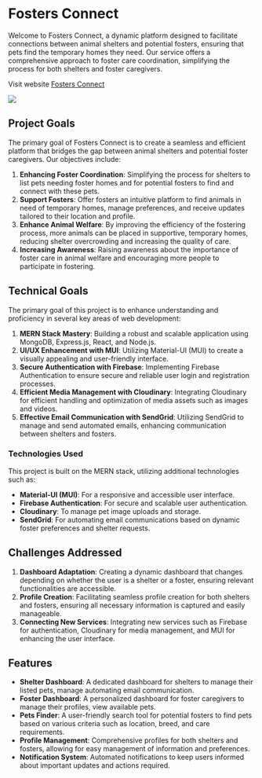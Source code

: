 # Fosters Connect

Welcome to Fosters Connect, a dynamic platform designed to facilitate connections between animal shelters and potential fosters, ensuring that pets find the temporary homes they need. Our service offers a comprehensive approach to foster care coordination, simplifying the process for both shelters and foster caregivers.

Visit website [Fosters Connect](https://fosterconnect.onrender.com/)

![](https://github.com/Katterina71/FosterConnect/blob/main/presentation/MainPage.png)

## Project Goals

The primary goal of Fosters Connect is to create a seamless and efficient platform that bridges the gap between animal shelters and potential foster caregivers. Our objectives include:

1. **Enhancing Foster Coordination**: Simplifying the process for shelters to list pets needing foster homes and for potential fosters to find and connect with these pets.
2. **Support Fosters**: Offer fosters an intuitive platform to find animals in need of temporary homes, manage preferences, and receive updates tailored to their location and profile.
3. **Enhance Animal Welfare**: By improving the efficiency of the fostering process, more animals can be placed in supportive, temporary homes, reducing shelter overcrowding and increasing the quality of care.
4. **Increasing Awareness**: Raising awareness about the importance of foster care in animal welfare and encouraging more people to participate in fostering.

## Technical Goals

The primary goal of this project is to enhance understanding and proficiency in several key areas of web development:

1. **MERN Stack Mastery**: Building a robust and scalable application using MongoDB, Express.js, React, and Node.js.
2. **UI/UX Enhancement with MUI**: Utilizing Material-UI (MUI) to create a visually appealing and user-friendly interface.
3. **Secure Authentication with Firebase**: Implementing Firebase Authentication to ensure secure and reliable user login and registration processes.
4. **Efficient Media Management with Cloudinary**: Integrating Cloudinary for efficient handling and optimization of media assets such as images and videos.
5. **Effective Email Communication with SendGrid**: Utilizing SendGrid to manage and send automated emails, enhancing communication between shelters and fosters.

### Technologies Used

This project is built on the MERN stack, utilizing additional technologies such as:

- **Material-UI (MUI)**: For a responsive and accessible user interface.
- **Firebase Authentication**: For secure and scalable user authentication.
- **Cloudinary**: To manage pet image uploads and storage.
- **SendGrid**: For automating email communications based on dynamic foster preferences and shelter requests.

## Challenges Addressed

1. **Dashboard Adaptation**: Creating a dynamic dashboard that changes depending on whether the user is a shelter or a foster, ensuring relevant functionalities are accessible.
2. **Profile Creation**: Facilitating seamless profile creation for both shelters and fosters, ensuring all necessary information is captured and easily manageable.
3. **Connecting New Services**: Integrating new services such as Firebase for authentication, Cloudinary for media management, and MUI for enhancing the user interface.

## Features

- **Shelter Dashboard**: A dedicated dashboard for shelters to manage their listed pets, manage automating email communication.
- **Foster Dashboard**: A personalized dashboard for foster caregivers to manage their profiles, view available pets.
- **Pets Finder**: A user-friendly search tool for potential fosters to find pets based on various criteria such as location, breed, and care requirements.
- **Profile Management**: Comprehensive profiles for both shelters and fosters, allowing for easy management of information and preferences.
- **Notification System**: Automated notifications to keep users informed about important updates and actions required.
